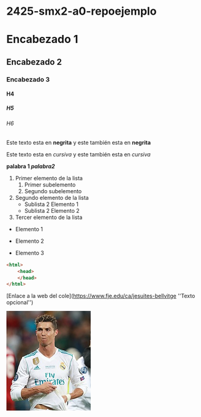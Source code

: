 # 2425-smx2-a0-repoejemplo

# Encabezado 1
## Encabezado 2
### Encabezado 3
#### H4
##### H5

###### H6	

Este texto esta en **negrita** y este también esta en __negrita__

Este texto esta en *cursiva* y este también esta en _cursiva_

**palabra 1  _palabra2_**

1. Primer elemento de la lista
	1. Primer subelemento
	2. Segundo subelemento
2. Segundo elemento de la lista
	* Sublista 2 Elemento 1
	* Sublista 2 Elemento 2
3. Tercer elemento de la lista 

* Elemento 1 
- Elemento  2
+ Elemento 3

```HTML
<html>
	<head>
	</head>
</html>
```
[Enlace a la web del cole](https://www.fje.edu/ca/jesuites-bellvitge ''Texto opcional'')

![cristiano ronaldo]( https://github.com/raulvazquez007/2425-smx2-a0-repoejemplo/blob/main/cristiano%20ronaldo.jpg)
